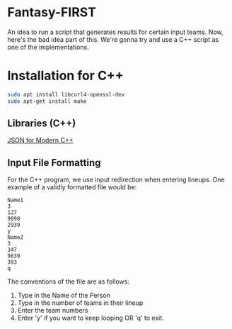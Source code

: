 # Fantasy-FIRST

An idea to run a script that generates results for certain input teams. Now, here's the bad idea part of this. We're gonna try and use a C++ script as one of the implementations.

# Installation for C++
```bash
sudo apt install libcurl4-openssl-dev
sudo apt-get install make
```

## Libraries (C++)
[JSON for Modern C++](https://github.com/nlohmann/json)

## Input File Formatting
For the C++ program, we use input redirection when entering lineups. One example of a validly formatted file would be:
```
Name1
3
127
9898
2939
y
Name2
3
347
9839
393
q
```
The conventions of the file are as follows:
1. Type in the Name of the Person
2. Type in the number of teams in their lineup
3. Enter the team numbers
4. Enter 'y' if you want to keep looping OR 'q' to exit.